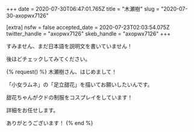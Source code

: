 +++
date = 2020-07-30T06:47:01.765Z
title = "木瀬樹"
slug = "2020-07-30-axopwx7126"

[extra]
nsfw = false
accepted_date = 2020-07-23T02:03:54.075Z
twitter_handle = "axopwx7126"
skeb_handle = "axopwx7126"
+++

すみません、まだ日本語を説明文を書いていません！

後ほどチェックしてみてください。

{% request() %}
木瀬樹さん、はじめまして！

「小女ラムネ」の「足立甜花」を描いてお願いしたいんです。

甜花ちゃんがクドの制服をコスプレイをしています！

詳細をお任せします。

ありがとうございます！
{% end %}